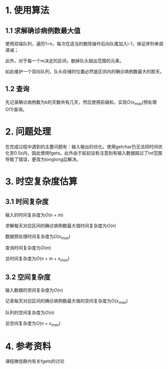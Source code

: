 # 1. 使用算法

## 1.1 求解确诊病例数最大值

使用双端队列，遍历1~n，每次在适当的删除操作后向队尾加入i-1，保证序列单调递减；

此外，对于每一个m决定的区间，删掉队头超出范围的元素。

如此维护一个双向队列，队头存储的位置必然是区间内的确诊病例数最大的那天。

## 1.2 查询

先记录确诊病例数为k的天数共有几天，然后使用前缀和，实现$O(x_{max})$预处理$O(1)$查询。

# 2. 问题处理

在完成过程中遇到的主要问题有：输入输出的优化。使用getchar仍无法将时间优化至0.5s内，因此使用fgets。此外由于起初没有注意到有输入数据超过了int范围导致了错误，更改为longlong后解决。

# 3. 时空复杂度估算

## 3.1 时间复杂度

输入的时间复杂度为$O(n+m)$

求解每天对应区间的确诊病例数最大值时间复杂度为$O(n)$

数据预处理时间复杂度为$O(x_{max})$

查询时间复杂度为$O(m)$

总时间复杂度为$O(n+m+x_{max})$

## 3.2 空间复杂度

输入数据的空间复杂度为$O(n)$

记录每天对应区间的确诊病例数最大值的空间复杂度为$O(x_{max})$​

队列的空间复杂度为$O(n)$

总空间复杂度为$O(n + x_{max})$

# 4. 参考资料

课程微信群内有关fgets的讨论

